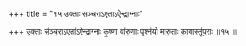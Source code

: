 +++
title = "१५ उक्ताः सञ्चराऽएताऽऐन्द्राग्नाः"

+++
उ॒क्ताः स॑ञ्च॒राऽएता॑ऽऐन्द्रा॒ग्नाः कृ॒ष्णा वा॑रु॒णाः पृश्न॑यो मारु॒ताः का॒यास्तू॑प॒राः ॥१५ ॥
